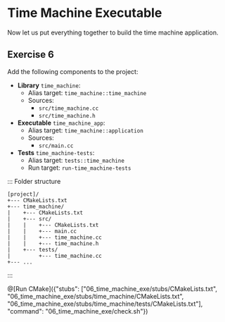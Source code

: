 # Time Machine Executable

Now let us put everything together to build the time machine application.

## Exercise 6

Add the following components to the project:

- **Library** `time_machine`:
  - Alias target: `time_machine::time_machine`
  - Sources:
    - `src/time_machine.cc`
    - `src/time_machine.h`
- **Executable** `time_machine_app`:
  - Alias target: `time_machine::application`
  - Sources:
    - `src/main.cc`
- **Tests** `time_machine-tests`:
  - Alias target: `tests::time_machine`
  - Run target: `run-time_machine-tests`

::: Folder structure
```
[project]/
+--- CMakeLists.txt
+--- time_machine/
|    +--- CMakeLists.txt
|    +--- src/
|    |    +--- CMakeLists.txt
|    |    +--- main.cc
|    |    +--- time_machine.cc
|    |    +--- time_machine.h
|    +--- tests/
|         +--- time_machine.cc
+--- ...
```
:::

@[Run CMake]({"stubs": ["06_time_machine_exe/stubs/CMakeLists.txt", "06_time_machine_exe/stubs/time_machine/CMakeLists.txt", "06_time_machine_exe/stubs/time_machine/tests/CMakeLists.txt"], "command": "06_time_machine_exe/check.sh"})
